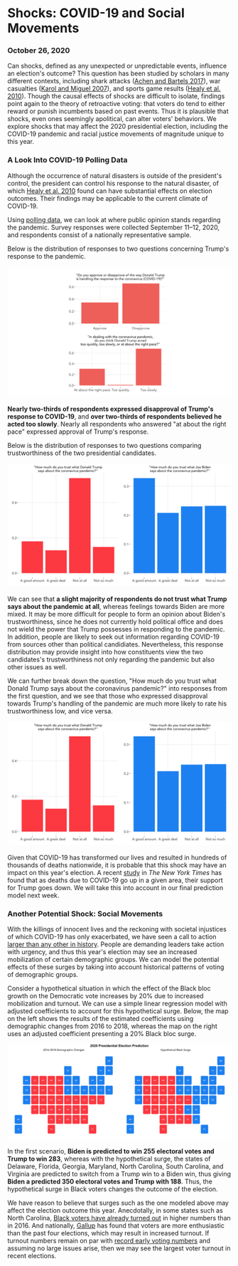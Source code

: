 # Shocks: COVID-19 and Social Movements
### October 26, 2020

Can shocks, defined as any unexpected or unpredictable events, influence an election's outcome? This question has been studied by scholars in many different contexts, including shark attacks ([Achen and Bartels 2017](https://www.jstor.org/stable/j.ctvc7770q)), war casualties ([Karol and Miguel 2007](http://emiguel.econ.berkeley.edu/assets/miguel_research/33/_Paper__Electoral_Cost_of_War.pdf)), and sports game results ([Healy et al. 2010](https://www.pnas.org/content/107/29/12804.abstract)). Though the causal effects of shocks are difficult to isolate, findings point again to the theory of retroactive voting: that voters do tend to either reward or punish incumbents based on past events. Thus it is plausible that shocks, even ones seemingly apolitical, can alter voters' behaviors. We explore shocks that may affect the 2020 presidential election, including the COVID-19 pandemic and racial justice movements of magnitude unique to this year.

### A Look Into COVID-19 Polling Data

Although the occurrence of natural disasters is outside of the president's control, the president can control his response to the natural disaster, of which [Healy et al. 2010](https://www.pnas.org/content/107/29/12804.abstract) found can have substantial effects on election outcomes. Their findings may be applicable to the current climate of COVID-19.

Using [polling data](https://ropercenter.cornell.edu/supporting-public-opinion-data-related-covid-19?utm_source=Data+Dive+from+Roper%40Cornell+6.28.18&utm_campaign=28df841335-EMAIL_CAMPAIGN_2019_10_08_04_38_COPY_02&utm_medium=email&utm_term=0_b24149c0c3-28df841335-&utm_source=Data+Dive+from+Roper%40Cornell+6.28.18&utm_campaign=28df841335-EMAIL_CAMPAIGN_2019_10_08_04_38_COPY_02&utm_medium=email&utm_term=0_b24149c0c3-28df841335-580634065), we can look at where public opinion stands regarding the pandemic. Survey responses were collected September 11–12, 2020, and respondents consist of a nationally representative sample.

Below is the distribution of responses to two questions concerning Trump's response to the pandemic.
<br/>
<br/>
![COVID Poll Q1-2](../figures/covid_poll1.png)
<br/>
<br/>
**Nearly two-thirds of respondents expressed disapproval of Trump's response to COVID-19**, and **over two-thirds of respondents believed he acted too slowly**. Nearly all respondents who answered "at about the right pace" expressed approval of Trump's response.

Below is the distribution of responses to two questions comparing trustworthiness of the two presidential candidates.
<br/>
<br/>
![COVID Poll Q3-4](../figures/covid_poll2.png)
<br/>
<br/>
We can see that **a slight majority of respondents do not trust what Trump says about the pandemic at all**, whereas feelings towards Biden are more mixed. It may be more difficult for people to form an opinion about Biden's trustworthiness, since he does not currently hold political office and does not wield the power that Trump possesses in responding to the pandemic. In addition, people are likely to seek out information regarding COVID-19 from sources other than political candidiates. Nevertheless, this response distribution may provide insight into how constituents view the two candidates's trustworthiness not only regarding the pandemic but also other issues as well.

We can further break down the question, "How much do you trust what Donald Trump says about the coronavirus pandemic?" into responses from the first question, and we see that those who expressed disapproval towards Trump's handling of the pandemic are much more likely to rate his trustworthiness low, and vice versa.
<br/>
<br/>
![COVID Poll Q3](../figures/covid_poll2.png)
<br/>
<br/>
Given that COVID-19 has transformed our lives and resulted in hundreds of thousands of deaths nationwide, it is probable that this shock may have an impact on this year's election. A recent [study](https://www.nytimes.com/2020/07/28/upshot/polling-trump-virus-election.html) in *The New York Times* has found that as deaths due to COVID-19 go up in a given area, their support for Trump goes down. We will take this into account in our final prediction model next week.

### Another Potential Shock: Social Movements

With the killings of innocent lives and the reckoning with societal injustices of which COVID-19 has only exacerbated, we have seen a call to action [larger than any other in history](https://www.nytimes.com/interactive/2020/07/03/us/george-floyd-protests-crowd-size.html). People are demanding leaders take action with urgency, and thus this year's election may see an increased mobilization of certain demographic groups. We can model the potential effects of these surges by taking into account historical patterns of voting of demographic groups.

Consider a hypothetical situation in which the effect of the Black bloc growth on the Democratic vote increases by 20% due to increased mobilization and turnout. We can use a simple linear regression model with adjusted coefficients to account for this hypothetical surge. Below, the map on the left shows the results of the estimated coefficients using demographic changes from 2016 to 2018, whereas the map on the right uses an adjusted coefficient presenting a 20% Black bloc surge.

![Surge Map](../figures/demographic_surge_map1.png)

In the first scenario, **Biden is predicted to win 255 electoral votes and Trump to win 283**, whereas with the hypothetical surge, the states of Delaware, Florida, Georgia, Maryland, North Carolina, South Carolina, and Virginia are predicted to switch from a Trump win to a Biden win, thus giving **Biden a predicted 350 electoral votes and Trump with 188**. Thus, the hypothetical surge in Black voters changes the outcome of the election.

We have reason to believe that surges such as the one modeled above may affect the election outcome this year. Anecdotally, in some states such as North Carolina, [Black voters have already turned out](https://www.citizen-times.com/story/news/2020/10/20/nc-black-voter-turnout-up-2020-biden-and-trump-court-key-group/5981602002/) in higher numbers than in 2016. And nationally, [Gallup](https://news.gallup.com/poll/321599/voter-turnout-appears-steady-enthusiasm-running-high.aspx) has found that voters are more enthusiastic than the past four elections, which may result in increased turnout. If turnout numbers remain on par with [record early voting numbers](https://www.theatlantic.com/politics/archive/2020/10/2020-election-turnout/616640/) and assuming no large issues arise, then we may see the largest voter turnout in recent elections.
